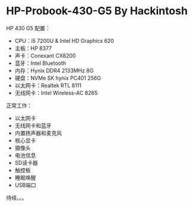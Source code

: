 # HP-Probook-430-G5 By Hackintosh
HP 430 G5 配置：  
* CPU：i5 7200U & Intel HD Graphics 620  
* 主板：HP 8377
* 声卡：Conexant CX8200  
* 蓝牙：Intel Bluetooth  
* 内存：Hynix DDR4 2133MHz 8G  
* 硬盘：NVMe SK hynix PC401 256G 
* 以太网卡：Realtek RTL 8111 
* 无线网卡：Intel Wireless-AC 8265 

正常工作：
* 以太网卡  
* 无线网卡和蓝牙 
* 内置扬声器和麦克风 
* 核心显卡 
* 摄像头 
* 电池信息  
* SD读卡器 
* 触控板 
* 睡眠唤醒  
* USB端口	

待续。。。
